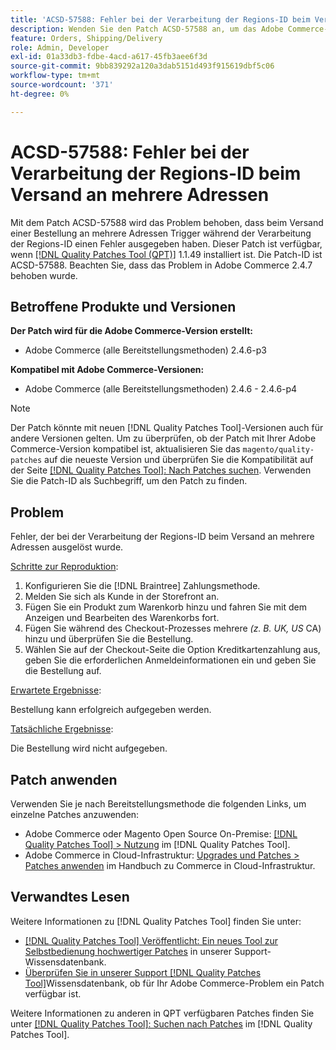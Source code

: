 ```yaml
---
title: 'ACSD-57588: Fehler bei der Verarbeitung der Regions-ID beim Versand an mehrere Adressen'
description: Wenden Sie den Patch ACSD-57588 an, um das Adobe Commerce-Problem zu beheben, bei dem beim Versand einer Bestellung an mehrere Trigger während der Verarbeitung der Regions-ID ein Fehler auftritt.
feature: Orders, Shipping/Delivery
role: Admin, Developer
exl-id: 01a33db3-fdbe-4acd-a617-45fb3aee6f3d
source-git-commit: 9bb839292a120a3dab5151d493f915619dbf5c06
workflow-type: tm+mt
source-wordcount: '371'
ht-degree: 0%

---
```


# ACSD-57588: Fehler bei der Verarbeitung der Regions-ID beim Versand an mehrere Adressen

Mit dem Patch ACSD-57588 wird das Problem behoben, dass beim Versand einer Bestellung an mehrere Adressen Trigger während der Verarbeitung der Regions-ID einen Fehler ausgegeben haben. Dieser Patch ist verfügbar, wenn [[!DNL Quality Patches Tool (QPT)]](/help/announcements/adobe-commerce-announcements/magento-quality-patches-released-new-tool-to-self-serve-quality-patches.md) 1.1.49 installiert ist. Die Patch-ID ist ACSD-57588. Beachten Sie, dass das Problem in Adobe Commerce 2.4.7 behoben wurde.

## Betroffene Produkte und Versionen

**Der Patch wird für die Adobe Commerce-Version erstellt:**

* Adobe Commerce (alle Bereitstellungsmethoden) 2.4.6-p3

**Kompatibel mit Adobe Commerce-Versionen:**

* Adobe Commerce (alle Bereitstellungsmethoden) 2.4.6 - 2.4.6-p4

>[!NOTE]
>
>Der Patch könnte mit neuen [!DNL Quality Patches Tool]-Versionen auch für andere Versionen gelten. Um zu überprüfen, ob der Patch mit Ihrer Adobe Commerce-Version kompatibel ist, aktualisieren Sie das `magento/quality-patches` auf die neueste Version und überprüfen Sie die Kompatibilität auf der Seite [[!DNL Quality Patches Tool]: Nach Patches suchen](https://experienceleague.adobe.com/tools/commerce-quality-patches/index.html). Verwenden Sie die Patch-ID als Suchbegriff, um den Patch zu finden.

## Problem

Fehler, der bei der Verarbeitung der Regions-ID beim Versand an mehrere Adressen ausgelöst wurde.

<u>Schritte zur Reproduktion</u>:

1. Konfigurieren Sie die [!DNL Braintree] Zahlungsmethode.
1. Melden Sie sich als Kunde in der Storefront an.
1. Fügen Sie ein Produkt zum Warenkorb hinzu und fahren Sie mit dem Anzeigen und Bearbeiten des Warenkorbs fort.
1. Fügen Sie während des Checkout-Prozesses mehrere *(z. B. UK, US* CA) hinzu und überprüfen Sie die Bestellung.
1. Wählen Sie auf der Checkout-Seite die Option Kreditkartenzahlung aus, geben Sie die erforderlichen Anmeldeinformationen ein und geben Sie die Bestellung auf.

<u>Erwartete Ergebnisse</u>:

Bestellung kann erfolgreich aufgegeben werden.

<u>Tatsächliche Ergebnisse</u>:

Die Bestellung wird nicht aufgegeben.

## Patch anwenden

Verwenden Sie je nach Bereitstellungsmethode die folgenden Links, um einzelne Patches anzuwenden:

* Adobe Commerce oder Magento Open Source On-Premise: [[!DNL Quality Patches Tool] > Nutzung](https://experienceleague.adobe.com/docs/commerce-operations/tools/quality-patches-tool/usage.html) im [!DNL Quality Patches Tool].
* Adobe Commerce in Cloud-Infrastruktur: [Upgrades und Patches > Patches anwenden](https://experienceleague.adobe.com/docs/commerce-cloud-service/user-guide/develop/upgrade/apply-patches.html) im Handbuch zu Commerce in Cloud-Infrastruktur.

## Verwandtes Lesen

Weitere Informationen zu [!DNL Quality Patches Tool] finden Sie unter:

* [[!DNL Quality Patches Tool] Veröffentlicht: Ein neues Tool zur Selbstbedienung hochwertiger Patches](/help/announcements/adobe-commerce-announcements/magento-quality-patches-released-new-tool-to-self-serve-quality-patches.md) in unserer Support-Wissensdatenbank.
* [Überprüfen Sie in unserer Support [!DNL Quality Patches Tool]](/help/support-tools/patches-available-in-qpt-tool/check-patch-for-magento-issue-with-magento-quality-patches.md)Wissensdatenbank, ob für Ihr Adobe Commerce-Problem ein Patch verfügbar ist.

Weitere Informationen zu anderen in QPT verfügbaren Patches finden Sie unter [[!DNL Quality Patches Tool]: Suchen nach Patches](https://experienceleague.adobe.com/tools/commerce-quality-patches/index.html) im [!DNL Quality Patches Tool].
